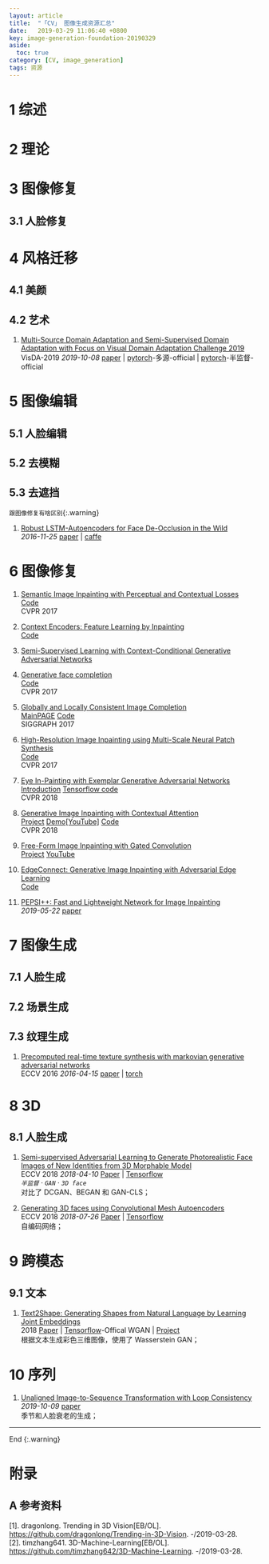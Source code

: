 ```yaml
---
layout: article
title:  "「CV」 图像生成资源汇总"
date:   2019-03-29 11:06:40 +0800
key: image-generation-foundation-20190329
aside:
  toc: true
category: [CV, image_generation]
tags: 资源
---
```

<!--more-->  

# 1 综述

# 2 理论

# 3 图像修复
## 3.1 人脸修复

# 4 风格迁移
## 4.1 美颜

## 4.2 艺术
1. [Multi-Source Domain Adaptation and Semi-Supervised Domain Adaptation with Focus on Visual Domain Adaptation Challenge 2019](https://arxiv.org/abs/1910.03548)     
VisDA-2019 *2019-10-08* [paper](https://arxiv.org/abs/1910.03548) | [pytorch](https://github.com/Panda-Peter/visda2019-multisource)-多源-official | [pytorch](https://github.com/Panda-Peter/visda2019-semisupervised)-半监督-official     

# 5 图像编辑
## 5.1 人脸编辑

## 5.2 去模糊

## 5.3 去遮挡
`跟图像修复有啥区别`{:.warning}   
1.  [Robust LSTM-Autoencoders for Face De-Occlusion in the Wild](http://cn.arxiv.org/abs/1612.08534)   
*2016-11-25* [paper](https://arxiv.org/abs/1612.08534) | [caffe](https://github.com/zhaofang0627/face-deocc-lstm)        

# 6 图像修复

1.  [Semantic Image Inpainting with Perceptual and Contextual Losses](http://cn.arxiv.org/abs/1607.07539)  
[Code](https://github.com/bamos/dcgan-completion.tensorflow)  
CVPR 2017  

1.  [Context Encoders: Feature Learning by Inpainting](http://cn.arxiv.org/abs/1604.07379)  
[Code](https://github.com/jazzsaxmafia/Inpainting)   

1.  [Semi-Supervised Learning with Context-Conditional Generative Adversarial Networks](http://cn.arxiv.org/abs/1611.06430v1)    

1.  [Generative face completion](https://drive.google.com/file/d/0B8_MZ8a8aoSeenVrYkpCdnFRVms/edit)  
[Code](https://github.com/Yijunmaverick/GenerativeFaceCompletion)  
CVPR 2017

1.  [Globally and Locally Consistent Image Completion](http://iizuka.cs.tsukuba.ac.jp/projects/completion/data/completion_sig2017.pdf)   
[MainPAGE](http://hi.cs.waseda.ac.jp/~iizuka/projects/completion/en/)  [Code](https://github.com/satoshiiizuka/siggraph2017_inpainting)    
SIGGRAPH 2017

1.  [High-Resolution Image Inpainting using Multi-Scale Neural Patch Synthesis](http://cn.arxiv.org/abs/1611.09969)   
[Code](https://github.com/leehomyc/Faster-High-Res-Neural-Inpainting)  
CVPR 2017  

1.  [Eye In-Painting with Exemplar Generative Adversarial Networks](http://cn.arxiv.org/abs/1711.03999)   
[Introduction](https://github.com/bdol/exemplar_gans) [Tensorflow code](https://github.com/zhangqianhui/Exemplar_GAN_Eye_Inpainting)   
CVPR 2018

1.  [Generative Image Inpainting with Contextual Attention](http://cn.arxiv.org/abs/1801.07892)   
[Project](http://jiahuiyu.com/deepfill)  [Demo](http://jiahuiyu.com/deepfill)[[YouTube]](https://youtu.be/xz1ZvcdhgQ0)  [Code](https://github.com/JiahuiYu/generative_inpainting)    
CVPR 2018

1.  [Free-Form Image Inpainting with Gated Convolution](http://cn.arxiv.org/abs/1806.03589)  
[Project](http://jiahuiyu.com/deepfill2)  [YouTube](https://youtu.be/uZkEi9Y2dj4)   

1.  [EdgeConnect: Generative Image Inpainting with Adversarial Edge Learning](http://cn.arxiv.org/abs/1901.00212)  
[Code](https://github.com/knazeri/edge-connect)  

1. [PEPSI++: Fast and Lightweight Network for Image Inpainting](http://cn.arxiv.org/abs/1905.09010)    
*2019-05-22* [paper](https://arxiv.org/abs/1905.09010)    


# 7 图像生成
## 7.1 人脸生成

## 7.2 场景生成

## 7.3 纹理生成

1.  [Precomputed real-time texture synthesis with markovian generative adversarial networks](http://cn.arxiv.org/abs/1604.04382)  
ECCV 2016 *2016-04-15* [paper](https://arxiv.org/abs/1604.04382) | [torch](https://github.com/chuanli11/MGANs)  


# 8 3D
## 8.1 人脸生成
1. [Semi-supervised Adversarial Learning to Generate Photorealistic Face Images of New Identities from 3D Morphable Model](http://cn.arxiv.org/abs/1804.03675)    
ECCV 2018 *2018-04-10* [Paper](https://arxiv.org/abs/1804.03675) | [Tensorflow](https://github.com/barisgecer/facegan)    
*`半监督` · `GAN` · `3D face`*   
对比了 DCGAN、BEGAN 和 GAN-CLS；    

1. [Generating 3D faces using Convolutional Mesh Autoencoders](http://cn.arxiv.org/abs/1807.10267)   
ECCV 2018 *2018-07-26* [Paper](https://arxiv.org/abs/1807.10267) | [Tensorflow](https://github.com/anuragranj/coma)  
自编码网络；    

# 9 跨模态
## 9.1 文本
1. [Text2Shape: Generating Shapes from Natural Language by Learning Joint Embeddings](http://cn.arxiv.org/abs/1803.08495)   
2018 [Paper](https://arxiv.org/abs/1803.08495) | [Tensorflow](https://github.com/kchen92/text2shape/)-Offical WGAN | [Project](http://text2shape.stanford.edu/)      
根据文本生成彩色三维图像，使用了 Wasserstein GAN；  

# 10 序列
1. [Unaligned Image-to-Sequence Transformation with Loop Consistency](http://cn.arxiv.org/abs/1910.04149)     
*2019-10-09* [paper](https://arxiv.org/abs/1910.04149)   
季节和人脸衰老的生成；     

-------------------  
 End
{:.warning}  


# 附录
## A 参考资料
[1]. dragonlong. Trending in 3D Vision[EB/OL]. <https://github.com/dragonlong/Trending-in-3D-Vision>. -/2019-03-28.    
[2]. timzhang641. 3D-Machine-Learning[EB/OL]. <https://github.com/timzhang642/3D-Machine-Learning>. -/2019-03-28.    
